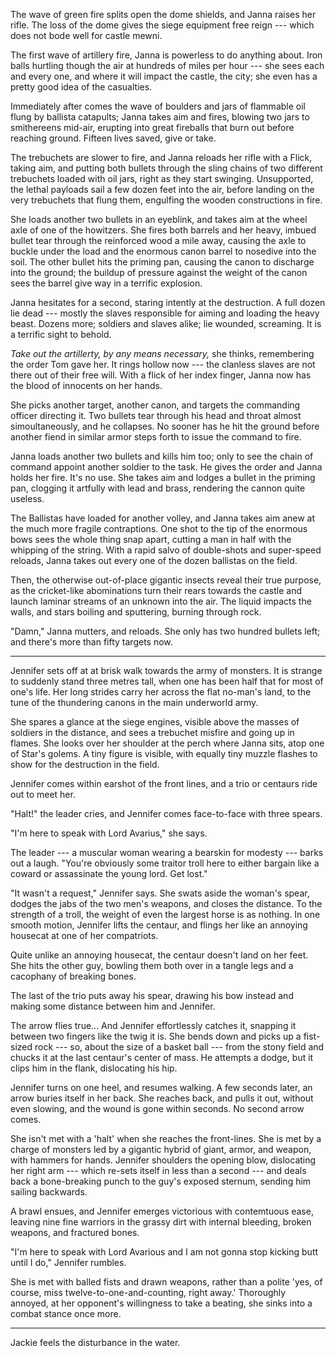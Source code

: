 The wave of green fire splits open the dome shields, and Janna raises her rifle. The loss of the dome gives
the siege equipment free reign --- which does not bode well for castle mewni.

The first wave of artillery fire, Janna is powerless to do anything about. Iron balls hurtling though
the air at hundreds of miles per hour --- she sees each and every one, and where it will impact the castle,
the city; she even has a pretty good idea of the casualties.

Immediately after comes the wave of boulders and jars of flammable oil flung by ballista catapults; Janna takes aim
and fires, blowing two jars to smithereens mid-air, erupting into great fireballs that burn out before reaching
ground. Fifteen lives saved, give or take.

The trebuchets are slower to fire, and Janna reloads her rifle with a Flick, taking aim, and putting both
bullets through the sling chains of two different trebuchets loaded with oil jars, right as they start swinging.
Unsupported, the lethal payloads sail a few dozen feet into the air, before landing on the very trebuchets that
flung them, engulfing the wooden constructions in fire.

She loads another two bullets in an eyeblink, and takes aim at the wheel axle of one of the howitzers. She fires
both barrels and her heavy, imbued bullet tear through the reinforced wood a mile away, causing the axle to
buckle under the load and the enormous canon barrel to nosedive into the soil. The other bullet hits the priming pan,
causing the canon to discharge into the ground; the buildup of pressure against the weight of the canon sees the
barrel give way in a terrific explosion.

Janna hesitates for a second, staring intently at the destruction. A full dozen lie dead --- mostly the slaves
responsible for aiming and loading the heavy beast. Dozens more; soldiers and slaves alike; lie wounded, screaming.
It is a terrific sight to behold.

_Take out the artillerty, by any means necessary,_ she thinks, remembering the order Tom gave her. It rings
hollow now --- the clanless slaves are not there out of their free will. With a flick of her index finger,
Janna now has the blood of innocents on her hands.

She picks another target, another canon, and targets the commanding officer directing it. Two bullets tear
through his head and throat almost simoultaneously, and he collapses. No sooner has he hit the ground before
another fiend in similar armor steps forth to issue the command to fire.

Janna loads another two bullets and kills him too; only to see the chain of command appoint another soldier
to the task. He gives the order and Janna holds her fire. It's no use. She takes aim and lodges a bullet in
the priming pan, clogging it artfully with lead and brass, rendering the cannon quite useless.

The Ballistas have loaded for another volley, and Janna takes aim anew at the much more fragile contraptions.
One shot to the tip of the enormous bows sees the whole thing snap apart, cutting a man in half with the whipping
of the string. With a rapid salvo of double-shots and super-speed reloads, Janna takes out every one of the
dozen ballistas on the field.

Then, the otherwise out-of-place gigantic insects reveal their true purpose, as the cricket-like abominations
turn their rears towards the castle and launch laminar streams of an unknown into the air. The liquid impacts the
walls, and stars boiling and sputtering, burning through rock.

"Damn," Janna mutters, and reloads. She only has two hundred bullets left; and there's more than fifty targets
now.

----

Jennifer sets off at at brisk walk towards the army of monsters. It is strange to suddenly stand three metres
tall, when one has been half that for most of one's life. Her long strides carry her across the flat no-man's land,
to the tune of the thundering canons in the main underworld army.

She spares a glance at the siege engines, visible above the masses of soldiers in the distance, and sees a trebuchet
misfire and going up in flames. She looks over her shoulder at the perch where Janna sits, atop one of Star's golems.
A tiny figure is visible, with equally tiny muzzle flashes to show for the destruction in the field.

Jennifer comes within earshot of the front lines, and a trio or centaurs ride out to meet her.

"Halt!" the leader cries, and Jennifer comes face-to-face with three spears.

"I'm here to speak with Lord Avarius," she says.

The leader --- a muscular woman wearing a bearskin for modesty --- barks out a laugh. "You're obviously
some traitor troll here to either bargain like a coward or assassinate the young lord. Get lost."

"It wasn't a request," Jennifer says. She swats aside the woman's spear, dodges the jabs of the two men's weapons,
and closes the distance. To the strength of a troll, the weight of even the largest horse is as nothing. In one smooth
motion, Jennifer lifts the centaur, and flings her like an annoying housecat at one of her compatriots.

Quite unlike an annoying housecat, the centaur doesn't land on her feet. She hits the other guy, bowling them both
over in a tangle legs and a cacophany of breaking bones.

The last of the trio puts away his spear, drawing his bow instead and making some distance between him and Jennifer.

The arrow flies true... And Jennifer effortlessly catches it, snapping it between two fingers like the twig it is.
She bends down and picks up a fist-sized rock --- so, about the size of a basket ball --- from the stony field and 
chucks it at the last centaur's center of mass. He attempts a dodge, but it clips him in the flank, dislocating his
hip.

Jennifer turns on one heel, and resumes walking. A few seconds later, an arrow buries itself in her back. She reaches
back, and pulls it out, without even slowing, and the wound is gone within seconds. No second arrow comes.

She isn't met with a 'halt' when she reaches the front-lines. She is met by a charge of monsters led by a gigantic
hybrid of giant, armor, and weapon, with hammers for hands. Jennifer shoulders the opening blow, dislocating her right
arm --- which re-sets itself in less than a second --- and deals back a bone-breaking punch to the guy's exposed sternum,
sending him sailing backwards.

A brawl ensues, and Jennifer emerges victorious with contemtuous ease, leaving nine fine warriors in the grassy dirt
with internal bleeding, broken weapons, and fractured bones.

"I'm here to speak with Lord Avarious and I am not
gonna stop kicking butt until I do," Jennifer rumbles.

She is met with balled fists and drawn weapons, rather than a
polite 'yes, of course, miss twelve-to-one-and-counting, right away.' Thoroughly annoyed,
at her opponent's willingness to take a beating, she sinks into a combat stance once more.

----

Jackie feels the disturbance in the water.
